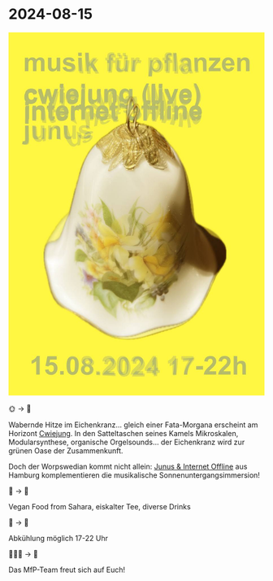 # 2024-08-15


![](240815.jpg)


🌞 → 🌛

Wabernde Hitze im Eichenkranz… gleich einer Fata-Morgana erscheint am Horizont [Cwiejung](https://soundcloud.com/cwiejung). 
In den Satteltaschen seines Kamels Mikroskalen, Modularsynthese, organische Orgelsounds… der Eichenkranz wird zur grünen Oase der Zusammenkunft. 

Doch der Worpswedian kommt nicht allein: [Junus & Internet Offline](https://soundcloud.com/diemetamorphosen/metamorphosen-38-internet-offline-junus) aus Hamburg komplementieren die musikalische Sonnenuntergangsimmersion!

🐪 → 🎼


Vegan Food from Sahara, eiskalter Tee, diverse Drinks

🥙 → 🍻

Abkühlung möglich 
17-22 Uhr

🚶🏽‍➡️ → 🌴

Das MfP-Team freut sich auf Euch!
